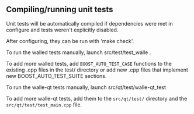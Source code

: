 Compiling/running unit tests
------------------------------------

Unit tests will be automatically compiled if dependencies were met in configure
and tests weren't explicitly disabled.

After configuring, they can be run with 'make check'.

To run the walled tests manually, launch src/test/test_walle .

To add more walled tests, add `BOOST_AUTO_TEST_CASE` functions to the existing
.cpp files in the test/ directory or add new .cpp files that
implement new BOOST_AUTO_TEST_SUITE sections.

To run the walle-qt tests manually, launch src/qt/test/walle-qt_test

To add more walle-qt tests, add them to the `src/qt/test/` directory and
the `src/qt/test/test_main.cpp` file.

